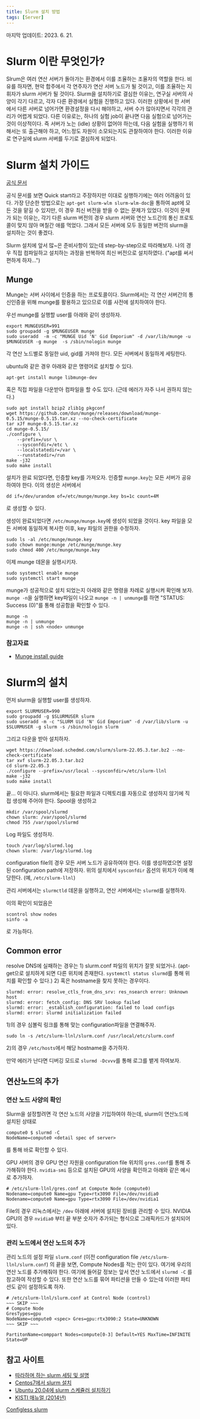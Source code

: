 ```yaml
---
title: Slurm 설치 방법
tags: [Server] 
---
```


마지막 업데이트: 2023. 6. 21.

# Slurm 이란 무엇인가?

Slrum은 여러 연산 서버가 돌아가는 환경에서 이를 조율하는 조율자의 역할을 한다.
비유를 하자면, 현악 합주에서 각 연주자가 연산 서버 노드가 될 것이고, 이를 조율하는 지휘자가 slurm 서버가 될 것이다.
Slurm을 설치하기로 결심한 이유는, 연구실 서버의 사양이 각기 다르고, 각자 다른 환경에서 실험을 진행하고 있다.
이러한 상황에서 한 서버에서 다른 서버로 넘어가면 환경설정을 다시 해야하고, 서버 수가 많아지면서 각각의 관리가 어렵게 되었다.
다른 이유로는, 하나의 실험 job이 끝나면 다음 실험으로 넘어가는 것이 이상적이다.
즉 서버가 노는 (idle) 상황이 없어야 하는데, 다음 실험을 실행하기 위해서는 또 출근해야 하고, 어느정도 자원이 소모되는지도 관찰하여야 한다.
이러한 이유로 연구실에 slurm 서버를 두기로 결심하게 되었다.

# Slurm 설치 가이드

[공식 문서](https://slurm.schedmd.com/quickstart_admin.html)

공식 문서를 보면 Quick start라고 주장하지만 이대로 실행하기에는 여러 어려움이 있다.
가장 단순한 방법으로는 `apt-get slurm-wlm slurm-wlm-doc`을 통하여 apt에 모든 것을 맡길 수 있지만, 이 경우 최신 버전을 받을 수 없는 문제가 있었다.
이것이 문제가 되는 이유는, 각기 다른 slurm 버전의 경우 slurm 서버와 연산 노드간의 통신 프로토콜이 맞지 않아 며칠간 애를 먹었다.
그래서 모든 서버에 모두 동일한 버전의 slurm을 설치하는 것이 좋겠다.

Slurm 설치에 앞서 많~은 준비사항이 있는데 step-by-step으로 따라해보자.
나의 경우 직접 컴파일하고 설치하는 과정을 반복하여 최신 버전으로 설치하였다.
("apt를 써서 편하게 하자...")

## Munge

Munge는 서버 사이에서 인증을 하는 프로토콜이다.
Slurm에서는 각 연산 서버간의 통신인증을 위해 munge를 활용하고 있으므로 이를 사전에 설치하여야 한다.

우선 munge를 실행할 user를 아래와 같이 생성하자.
```
export MUNGEUSER=991
sudo groupadd -g $MUNGEUSER munge
sudo useradd  -m -c "MUNGE Uid 'N' Gid Emporium" -d /var/lib/munge -u $MUNGEUSER -g munge  -s /sbin/nologin munge
```
각 연산 노드별로 동일한 uid, gid를 가져야 한다. 모든 서버에서 동일하게 세팅한다.

ubuntu와 같은 경우 아래와 같은 명령어로 설치할 수 있다.
```
apt-get install munge libmunge-dev
```

혹은 직접 파일을 다운받아 컴파일을 할 수도 있다. (근데 에러가 자주 나서 권하지 않는다.)
```
sudo apt install bzip2 zlib1g pkgconf
wget https://github.com/dun/munge/releases/download/munge-0.5.15/munge-0.5.15.tar.xz --no-check-certificate
tar xJf munge-0.5.15.tar.xz
cd munge-0.5.15/
./configure \
	--prefix=/usr \
	--sysconfdir=/etc \
	--localstatedir=/var \
	--runstatedir=/run
make -j32
sudo make install
```

설치가 완료 되었다면, 인증할 key를 가져오자. 
인증할 `munge.key`는 모든 서버가 공유하여야 한다.
이의 생성은 서버에서 
```
dd if=/dev/urandom of=/etc/munge/munge.key bs=1c count=4M
```
로 생성할 수 있다.

생성이 완료되었다면 `/etc/munge/munge.key`에 생성이 되었을 것이다. 
key 파일을 모든 서버에 동일하게 복사한 이후,
key 파일의 권한을 수정하자.
```
sudo ls -al /etc/munge/munge.key
sudo chown munge:munge /etc/munge/munge.key
sudo chmod 400 /etc/munge/munge.key
```

이제 munge 데몬을 실행시키자.
```
sudo systemctl enable munge
sudo systemctl start munge
```

munge가 성공적으로 설치 되었는지 아래와 같은 명령을 차례로 실행시켜 확인해 보자.
`munge -n`을 실행하면 key파일이 나오고 `munge -n | unmunge`를 하면 "STATUS: Success (0)"를 통해 성공함을 확인할 수 있다.
```
munge -n
munge -n | unmunge
munge -n | ssh <node> unmunge
```

### 참고자료

- [Munge install guide](https://github.com/dun/munge/wiki/Installation-Guide)


# Slurm의 설치

먼저 slurm을 실행할 user를 생성하자.
```
export SLURMUSER=990
sudo groupadd -g $SLURMUSER slurm
sudo useradd -m -c "SLURM Uid 'N' Gid Emporium" -d /var/lib/slurm -u $SLURMUSER -g slurm -s /sbin/nologin slurm
```

그리고 다운을 받아 설치하자.
```
wget https://download.schedmd.com/slurm/slurm-22.05.3.tar.bz2 --no-check-certificate
tar xvf slurm-22.05.3.tar.bz2
cd slurm-22.05.3
./configure --prefix=/usr/local --sysconfdir=/etc/slurm-llnl
make -j32
sudo make install
```
끝... 이 아니다. slurm에서는 필요한 파일과 디렉토리를 자동으로 생성하지 않기에 직접 생성해 주어야 한다.
Spool을 생성하고
```
mkdir /var/spool/slurmd
chown slurm: /var/spool/slurmd
chmod 755 /var/spool/slurmd
```
Log 파일도 생성하자.
```
touch /var/log/slurmd.log
chown slurm: /var/log/slurmd.log
```
configuration file의 경우 모든 서버 노드가 공유하여야 한다. 
이를 생성하였으면 설정된 configuration path에 저장하자. 
위의 설치에서 `sysconfdir` 옵션의 위치가 이에 해당한다. (예, `/etc/slurm-llnl`)

관리 서버에서는 `slurmctld` 데몬을 실행하고, 연산 서버에서는 `slurmd`를 실행하자.

이의 확인이 되었음은
```
scontrol show nodes
sinfo -a
```
로 가능하다.

## Common error
resolve DNS에 실패하는 경우는 1) slurm.conf 파일의 위치가 잘못 되었거나. (apt-get으로 설치하게 되면 다른 위치에 존재한다. `systemctl status slurmd`를 통해 위치를 확인할 수 있다.) 2) 혹은 hostname을 찾지 못하는 경우이다.
```
slurmd: error: resolve_ctls_from_dns_srv: res_nsearch error: Unknown host
slurmd: error: fetch_config: DNS SRV lookup failed
slurmd: error: _establish_configuration: failed to load configs
slurmd: error: slurmd initialization failed
```
1)의 경우 심볼릭 링크를 통해 맞는 configuration파일을 연결해주자.
```
sudo ln -s /etc/slurm-llnl/slurm.conf /usr/local/etc/slurm.conf
```
2)의 경우 `/etc/hosts`에서 해당 hostname을 추가하자.

만약 에러가 난다면 디버깅 모드로 `slurmd -Dcvvv`를 통해 로그를 뱉게 하여보자.

## 연산노드의 추가

### 연산 노드 사양의 확인

Slurm을 설정할려면 각 연산 노드의 사양을 기입하여야 하는데, slurm이 연산노드에 설치된 상태로
```
compute0 $ slurmd -C
NodeName=compute0 <detail spec of server>
```
를 통해 바로 확인할 수 있다. 

GPU 서버의 경우 GPU 연산 자원을 configuration file 위치의 `gres.conf`를 통해 추가해줘야 한다. `nvidia-smi` 등으로 설치된 GPU의 사양을 확인하고 아래와 같은 예시로 추가하자.
```
# /etc/slurm-llnl/gres.conf at Compute Node (compute0)
Nodename=compute0 Name=gpu Type=rtx3090 File=/dev/nvidia0
Nodename=compute0 Name=gpu Type=rtx3090 File=/dev/nvidia1
```
File의 경우 리눅스에서는 `/dev` 아래에 서버에 설치된 장비를 관리할 수 있다. NVIDIA GPU의 경우 `nvidia0` 부터 끝 부분 숫자가 추가되는 형식으로 그래픽카드가 설치되어 있다. 

### 관리 노드에서 연산 노드의 추가

관리 노드의 설정 파일 `slurm.conf` (이전 configuration file `/etc/slurm-llnl/slurm.conf`) 의 끝을 보면, Compute Nodes를 적는 란이 있다. 여기에 우리의 연산 노드를 추가해줘야 한다.
여기에 들어갈 정보는 앞서 연산 노드에서 `slurmd -C` 를 참고하여 작성할 수 있다.
또한 연산 노드를 묶어 파티션을 만들 수 있는데 이러한 파티션도 같이 설정하도록 하자.
```
# /etc/slurm-llnl/slurm.conf at Control Node (control)
~~~ SKIP ~~~
# Compute Node
GresTypes=gpu
NodeName=compute0 <spec> Gres=gpu:rtx3090:2 State=UNKNOWN
~~~ SKIP ~~~

PartitonName=comppart Nodes=compute[0-3] Default=YES MaxTime=INFINITE State=UP
```


## 참고 사이트

- [따라하며 하는 slurm 세팅 및 설명](https://ai4nlp.tistory.com/25)
- [Centos7에서 slurm 설치](https://wonwooddo.tistory.com/35)
- [Ubuntu 20.04에 slurm 스케쥴러 설치하기](http://luxnox.iptime.org/blog/ubuntu-20-4-%EC%97%90-slurm-%EC%8A%A4%EC%BC%80%EC%A4%84%EB%9F%AC-%EC%84%A4%EC%B9%98%ED%95%98%EA%B8%B0/)
- [KISTI 매뉴얼 (2014년)](https://repository.kisti.re.kr/bitstream/10580/6542/1/2014-147%20Slurm%20%EA%B4%80%EB%A6%AC%EC%9E%90%20%EC%9D%B4%EC%9A%A9%EC%9E%90%20%EA%B0%80%EC%9D%B4%EB%93%9C.pdf)

[Configless slurm](https://slurm.schedmd.com/configless_slurm.html)
